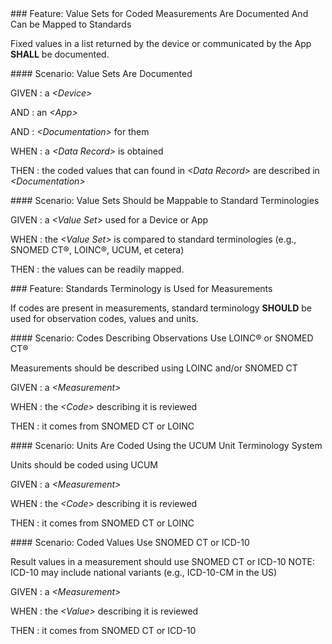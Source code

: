 
<span id='value-sets-for-coded-measurements-are-documented-and-can-be-mapped-to-standards'/>
### <span class='glyphicon glyphicon-phone'/> <span class='glyphicon glyphicon-dashboard'/> Feature: Value Sets for Coded Measurements Are Documented And Can be Mapped to Standards

Fixed values in a list returned by the device or communicated by the App **SHALL** be documented.


<span id='value-sets-are-documented'/>
#### <span class='glyphicon text-success glyphicon-phone'/> <span class='glyphicon text-success glyphicon-dashboard'/> Scenario: Value Sets Are Documented


GIVEN
: a <i>&lt;Device&gt;</i>

   AND
   : an <i>&lt;App&gt;</i>

   AND
   : <i>&lt;Documentation&gt;</i> for them

WHEN
: a <i>&lt;Data Record&gt;</i> is obtained

THEN
: the coded values that can found in <i>&lt;Data Record&gt;</i> are described in <i>&lt;Documentation&gt;</i>


<span id='value-sets-should-be-mappable-to-standard-terminologies'/>
#### <span class='glyphicon text-info glyphicon-phone'/> <span class='glyphicon text-info glyphicon-dashboard'/> Scenario: Value Sets Should be Mappable to Standard Terminologies


GIVEN
: a <i>&lt;Value Set&gt;</i> used for a Device or App

WHEN
: the <i>&lt;Value Set&gt;</i> is compared to standard terminologies (e.g., SNOMED CT&reg;, LOINC&reg;, UCUM, et cetera)

THEN
: the values can be readily mapped.


<span id='standards-terminology-is-used-for-measurements'/>
### <span class='glyphicon text-info glyphicon-phone'/> Feature: Standards Terminology is Used for Measurements

If codes are present in measurements, standard terminology **SHOULD** be used for observation codes, values and units.


<span id='codes-describing-observations-use-loinc&reg;-or-snomed-ct&reg;'/>
#### Scenario: Codes Describing Observations Use LOINC&reg; or SNOMED CT&reg;

Measurements should be described using LOINC and/or SNOMED CT

GIVEN
: a <i>&lt;Measurement&gt;</i>

WHEN
: the <i>&lt;Code&gt;</i> describing it is reviewed

THEN
: it comes from SNOMED CT or LOINC


<span id='units-are-coded-using-the-ucum-unit-terminology-system'/>
#### Scenario: Units Are Coded Using the UCUM Unit Terminology System

Units should be coded using UCUM

GIVEN
: a <i>&lt;Measurement&gt;</i>

WHEN
: the <i>&lt;Code&gt;</i> describing it is reviewed

THEN
: it comes from SNOMED CT or LOINC


<span id='coded-values-use-snomed-ct-or-icd-10'/>
#### Scenario: Coded Values Use SNOMED CT or ICD-10

Result values in a measurement should use SNOMED CT or ICD-10
NOTE: ICD-10 may include national variants (e.g., ICD-10-CM in the US)

GIVEN
: a <i>&lt;Measurement&gt;</i>

WHEN
: the <i>&lt;Value&gt;</i> describing it is reviewed

THEN
: it comes from SNOMED CT or ICD-10

